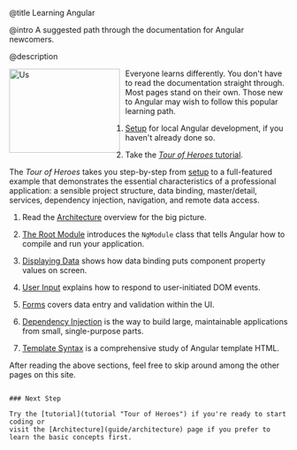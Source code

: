 @title
Learning Angular

@intro
A suggested path through the documentation for Angular newcomers.

@description


<figure>
  <img src="assets/images/devguide/intro/people.png" width="200px" height="152px" alt="Us" align="left" style="margin-left:-40px;margin-right:10px">  </img>
</figure>

Everyone learns differently.
You don't have to read the documentation straight through.  Most pages stand on their own.
Those new to Angular may wish to follow this popular learning path.
<br class="l-clear-left">

1. [Setup](guide/setup) for local Angular development, if you haven't already done so.

1. Take the [*Tour of Heroes* tutorial](tutorial "Tour of Heroes").

  The *Tour of Heroes* takes you step-by-step from [setup](guide/setup)
  to a full-featured example that demonstrates the essential characteristics of a professional application:
  a sensible project structure, data binding, master/detail, services, dependency injection, navigation, and remote data access.

1. <a id="architecture"></a>Read the [Architecture](guide/architecture) overview for the big picture.

1. [The Root Module](guide/appmodule) introduces the `NgModule` class that tells Angular how to compile and run your application.

1. [Displaying Data](guide/displaying-data) shows how data binding puts component property values on screen.

1. [User Input](guide/user-input) explains how to respond to user-initiated DOM events.

1. [Forms](guide/forms) covers data entry and validation within the UI.

1. [Dependency Injection](guide/dependency-injection) is the way to build large, maintainable applications
from small, single-purpose parts.

1. [Template Syntax](guide/template-syntax) is a comprehensive study of Angular template HTML.

After reading the above sections, feel free to skip around among the other pages on this site.


~~~ {.l-sub-section}

### Next Step

Try the [tutorial](tutorial "Tour of Heroes") if you're ready to start coding or
visit the [Architecture](guide/architecture) page if you prefer to learn the basic concepts first.

~~~

